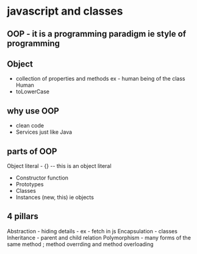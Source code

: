 # javascript and classes

## OOP - it is a programming paradigm ie style of programming 

## Object

- collection of properties and methods ex - human being of the class Human 
- toLowerCase

## why use OOP 
- clean code 
- Services just like Java 

## parts of OOP

Object literal -  {} -- this is an object literal 

- Constructor function
- Prototypes
- Classes
- Instances (new, this) ie objects 

## 4 pillars

Abstraction - hiding details - ex - fetch in js 
Encapsulation - classes 
Inheritance - parent and child relation 
Polymorphism - many forms of the same method ; method overrding and method overloading 
